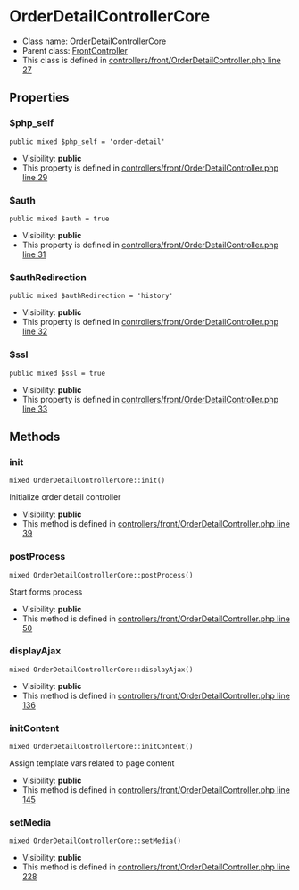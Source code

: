 OrderDetailControllerCore
===============






* Class name: OrderDetailControllerCore
* Parent class: [FrontController](FrontControllerCore)
* This class is defined in [controllers/front/OrderDetailController.php line 27](https://github.com/PrestaShop/PrestaShop/blob/1.6.1.1/controllers/front/OrderDetailController.php#L27)





Properties
----------


### $php_self

    public mixed $php_self = 'order-detail'





* Visibility: **public**
* This property is defined in [controllers/front/OrderDetailController.php line 29](https://github.com/PrestaShop/PrestaShop/blob/1.6.1.1/controllers/front/OrderDetailController.php#29)


### $auth

    public mixed $auth = true





* Visibility: **public**
* This property is defined in [controllers/front/OrderDetailController.php line 31](https://github.com/PrestaShop/PrestaShop/blob/1.6.1.1/controllers/front/OrderDetailController.php#31)


### $authRedirection

    public mixed $authRedirection = 'history'





* Visibility: **public**
* This property is defined in [controllers/front/OrderDetailController.php line 32](https://github.com/PrestaShop/PrestaShop/blob/1.6.1.1/controllers/front/OrderDetailController.php#32)


### $ssl

    public mixed $ssl = true





* Visibility: **public**
* This property is defined in [controllers/front/OrderDetailController.php line 33](https://github.com/PrestaShop/PrestaShop/blob/1.6.1.1/controllers/front/OrderDetailController.php#33)


Methods
-------


### init

    mixed OrderDetailControllerCore::init()

Initialize order detail controller



* Visibility: **public**
* This method is defined in [controllers/front/OrderDetailController.php line 39](https://github.com/PrestaShop/PrestaShop/blob/1.6.1.1/controllers/front/OrderDetailController.php#39)




### postProcess

    mixed OrderDetailControllerCore::postProcess()

Start forms process



* Visibility: **public**
* This method is defined in [controllers/front/OrderDetailController.php line 50](https://github.com/PrestaShop/PrestaShop/blob/1.6.1.1/controllers/front/OrderDetailController.php#50)




### displayAjax

    mixed OrderDetailControllerCore::displayAjax()





* Visibility: **public**
* This method is defined in [controllers/front/OrderDetailController.php line 136](https://github.com/PrestaShop/PrestaShop/blob/1.6.1.1/controllers/front/OrderDetailController.php#136)




### initContent

    mixed OrderDetailControllerCore::initContent()

Assign template vars related to page content



* Visibility: **public**
* This method is defined in [controllers/front/OrderDetailController.php line 145](https://github.com/PrestaShop/PrestaShop/blob/1.6.1.1/controllers/front/OrderDetailController.php#145)




### setMedia

    mixed OrderDetailControllerCore::setMedia()





* Visibility: **public**
* This method is defined in [controllers/front/OrderDetailController.php line 228](https://github.com/PrestaShop/PrestaShop/blob/1.6.1.1/controllers/front/OrderDetailController.php#228)



